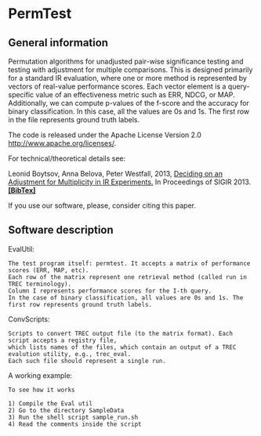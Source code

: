 PermTest
========


General information
------------------

Permutation algorithms for unadjusted pair-wise significance testing and testing with adjustment for multiple comparisons. This is designed primarily for a standard IR evaluation, where one or more method is represented by vectors of real-value performance scores. Each vector element is a query-specific value of an effectiveness metric such as ERR, NDCG, or MAP. Additionally, we can compute p-values of the f-score and the accuracy for binary classification. In this case, all the values are 0s and 1s. The first row in the file represents ground truth labels.


The code is released under the Apache License Version 2.0 http://www.apache.org/licenses/.


 For technical/theoretical details see:
 
   Leonid Boytsov, Anna Belova, Peter Westfall, 2013, 
   [Deciding on an Adjustment for Multiplicity in IR Experiments.](http://boytsov.info/pubs/sigir2013.pdf)
   In Proceedings of SIGIR 2013. [**[BibTex]**](http://dblp.uni-trier.de/rec/bibtex/conf/sigir/BoytsovBW13)
   
 If you use our software, please, consider citing this paper.


Software description
------------------

 EvalUtil:
 
    The test program itself: permtest. It accepts a matrix of performance scores (ERR, MAP, etc). 
    Each row of the matrix represent one retrieval method (called run in TREC terminology). 
    Column I represents performance scores for the I-th query. 
    In the case of binary classification, all values are 0s and 1s. The first row represents ground truth labels.

 ConvScripts:
 
    Scripts to convert TREC output file (to the matrix format). Each script accepts a registry file,
    which lists names of the files, which contain an output of a TREC evalution utility, e.g., trec_eval. 
    Each such file should represent a single run.

 A working example:
 
    To see how it works 
    
    1) Compile the Eval util
    2) Go to the directory SampleData
    3) Run the shell script sample_run.sh
    4) Read the comments inside the script



